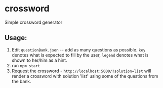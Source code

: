# crossword
Simple crossword generator

## Usage:
1. Edit `questionBank.json` -- add as many questions as possible. `key` denotes what is expected to fill by the user, `legend` denotes what is shown to her/him as a hint.
2. run `npm start`
3. Request the crossword - `http://localhost:5000/?solution=list` will render a crossword with solution 'list' using some of the questions from the bank.
